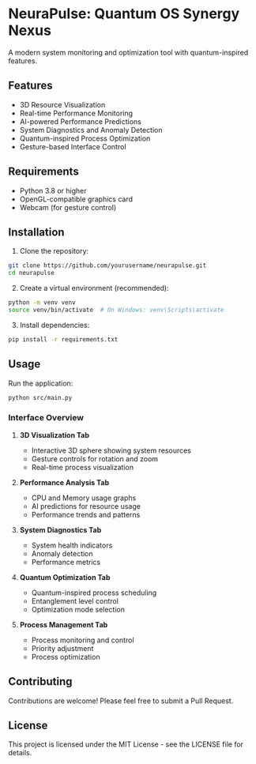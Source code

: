 # NeuraPulse: Quantum OS Synergy Nexus

A modern system monitoring and optimization tool with quantum-inspired features.

## Features

- 3D Resource Visualization
- Real-time Performance Monitoring
- AI-powered Performance Predictions
- System Diagnostics and Anomaly Detection
- Quantum-inspired Process Optimization
- Gesture-based Interface Control

## Requirements

- Python 3.8 or higher
- OpenGL-compatible graphics card
- Webcam (for gesture control)

## Installation

1. Clone the repository:
```bash
git clone https://github.com/yourusername/neurapulse.git
cd neurapulse
```

2. Create a virtual environment (recommended):
```bash
python -m venv venv
source venv/bin/activate  # On Windows: venv\Scripts\activate
```

3. Install dependencies:
```bash
pip install -r requirements.txt
```

## Usage

Run the application:
```bash
python src/main.py
```

### Interface Overview

1. **3D Visualization Tab**
   - Interactive 3D sphere showing system resources
   - Gesture controls for rotation and zoom
   - Real-time process visualization

2. **Performance Analysis Tab**
   - CPU and Memory usage graphs
   - AI predictions for resource usage
   - Performance trends and patterns

3. **System Diagnostics Tab**
   - System health indicators
   - Anomaly detection
   - Performance metrics

4. **Quantum Optimization Tab**
   - Quantum-inspired process scheduling
   - Entanglement level control
   - Optimization mode selection

5. **Process Management Tab**
   - Process monitoring and control
   - Priority adjustment
   - Process optimization

## Contributing

Contributions are welcome! Please feel free to submit a Pull Request.

## License

This project is licensed under the MIT License - see the LICENSE file for details. 
